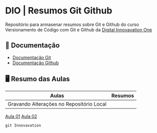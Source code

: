 
# DIO | Resumos Git Github 

Repositório para armasenar resumos sobre Git e Github do curso Versionamento de Código com Git e Github da
[Digital Innovavation One](https://web.dio.me/)

## 📑 Documentação
- [Documentação Git](https://git-scm.com/doc)
- [Documentação Github](https://docs.github.com/)

## 🖥 Resumo das Aulas

| Aulas | Resumos |
|-------|---------|
| Gravando Alterações no Repositório Local |
[Aula 01](Resumos)
[Aula 02](Resumos)
```
git Innovavation
```

